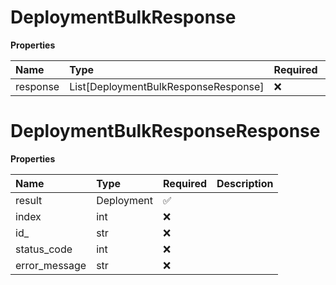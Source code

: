 # DeploymentBulkResponse

**Properties**

| Name     | Type                                 | Required | Description |
| :------- | :----------------------------------- | :------- | :---------- |
| response | List[DeploymentBulkResponseResponse] | ❌       |             |

# DeploymentBulkResponseResponse

**Properties**

| Name          | Type       | Required | Description |
| :------------ | :--------- | :------- | :---------- |
| result        | Deployment | ✅       |             |
| index         | int        | ❌       |             |
| id\_          | str        | ❌       |             |
| status_code   | int        | ❌       |             |
| error_message | str        | ❌       |             |

